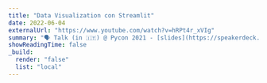 ```yaml
---
title: "Data Visualization con Streamlit"
date: 2022-06-04
externalUrl: "https://www.youtube.com/watch?v=hRPt4r_xVIg"
summary: "🗣 Talk (in 🇮🇹) @ Pycon 2021 - [slides](https://speakerdeck.com/lcorbucci/data-visualization-con-streamlit) <br /> I gave a short introduction to Streamlit and how to use it to create data apps."
showReadingTime: false
_build:
  render: "false"
  list: "local"
---
```

